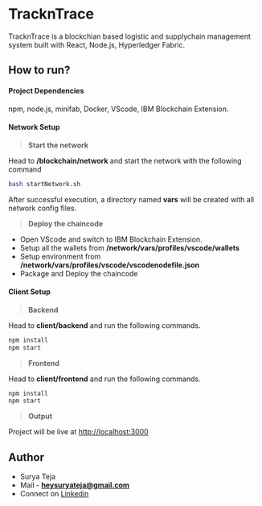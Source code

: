 # TracknTrace

TracknTrace is a blockchian based logistic and supplychain management system built with React, Node.js, Hyperledger Fabric.

## How to run?

 #### Project Dependencies
npm, node.js, minifab, Docker, VScode, IBM Blockchain Extension.



 #### Network Setup

> **Start the network**

Head to **/blockchain/network** and start the network with the following command

```bash
bash startNetwork.sh
```

After successful execution, a directory named **vars** will be created with all network config files.


> **Deploy the chaincode**

* Open VScode and switch to IBM Blockchain Extension.
* Setup all the wallets from **/network/vars/profiles/vscode/wallets**
* Setup environment from **/network/vars/profiles/vscode/vscodenodefile.json**
* Package and Deploy the chaincode

 #### Client Setup

> **Backend**

Head to **client/backend** and run the following commands.

```bash
npm install
npm start
```

> **Frontend**

Head to **client/frontend** and run the following commands.

```bash
npm install
npm start
```

> **Output**

Project will be live at [http://localhost:3000](http://localhost:3000)

## Author
* Surya Teja 
* Mail - **heysuryateja@gmail.com**
* Connect on [Linkedin](https://www.linkedin.com/in/suryateja2000/)
